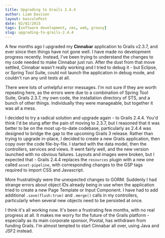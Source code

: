 ```yaml
---
title: Upgrading to Grails 2.4.4
author: Liam Davison
layout: basculePost
date: 02/02/2015
tags: [software development, cms, web, groovy]
slug: upgrading-to-grails-2.4.4
---
```

A few months ago I upgraded my **Cinnabar** application to Grails v2.3.7, and ever since then things have not gone well. I have made no development progress recently. Instead, I've been trying to understand the changes to my code needed to make Cinnabar just run. After the dust from that move settled, Cinnabar wasn't really working and I tried to debug it - but Eclipse, or Spring Tool Suite, could not launch the application in debug mode, and couldn't run any unit tests at all.

There were lots of unhelpful error messages. I'm not sure if they are worth repeating here, as the errors were due to a combination of Spring Tool Suite, Grails 2.3.7, my own code, the installation directory of STS, and a bunch of other things. Individually they were manageable, but together it was all a mess.

I decided to try a radical solution and upgrade again - to Grails 2.4.4. You'd think I'd be stung after the pain of moving to 2.3.7, but I reasoned that it was better to be on the most up-to-date codebase, particularly as 2.4.4 was designed to bridge the gap to the upcoming Grails 3 release. Rather than trying to upgrade in-place, I decided to create a new Grails application, then copy over the code file-by-file. I started with the data model, then the controllers, services and views. It went fairly well, and the new version launched with no obvious failures. Layouts and images were broken, but I expected that - Grails 2.4.4 replaces the `resources` plugin with a new one called `asset-pipeline`, with corresponding changes to the GSP tags required to import CSS and Javascript.

More frustratingly were the unexpected changes to GORM. Suddenly I had strange errors about object IDs already being in use when the application tried to create a new Page Template or Input Component. I have had to add additional `.save(flush:true)` and `.merge()` calls in my controllers, particularly when several new objects need to be persisted at once.

I think it's all working now. It's been a frustrating few months, with no real progress at all. It makes me worry for the future of the Grails platform - especially as its main corporate sponsor, Pivotal, has withdrawn from funding Grails. I'm almost tempted to start Cinnabar all over, using Java and JSF2 instead.
